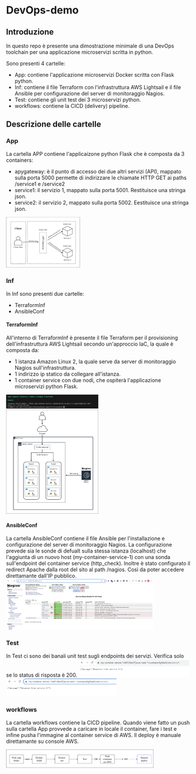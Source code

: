 # DevOps-demo

<h2> Introduzione </h2>
In questo repo è presente una dimostrazione minimale di una DevOps toolchain per una applicazione microservizi scritta in python.

Sono presenti 4 cartelle:

- App: contiene l'applicazione microservizi Docker scritta con Flask python.
- Inf: contiene il file Terraform con l'infrastruttura AWS Lightsail e il file Ansible per configurazione del server di monitoraggio Nagios.
- Test: contiene gli unit test dei 3 microservizi python.
- workflows: contiene la CICD (delivery) pipeline.

<h2> Descrizione delle cartelle </h2>

<h3> App </h3>
La cartella APP contiene l'applicaizone python Flask che è composta da 3 containers:

- apygateway: è il punto di accesso dei due altri servizi (API), mappato sulla porta 5000 permette di indirizzare le chiamate HTTP GET ai paths /service1 e /service2
- service1: il servizio 1, mappato sulla porta 5001. Restituisce una stringa json.
- service2: il servizio 2, mappato sulla porta 5002. Eestituisce una stringa json.

<img src="Img/MicroserviceDiagram.png" width="40%">

<h3> Inf </h3>
In Inf sono presenti due cartelle:

- TerraformInf
- AnsibleConf


<h4> TerraformInf </h4>

All'interno di TerraformInf è presente il file Terraform per il provisioning dell'infrastruttura AWS Lightsail secondo un'approccio IaC, la quale è composta da:
- 1 istanza Amazon Linux 2, la quale serve da server di monitoraggio Nagios sull'infrastruttura.
- 1 indirizzo ip statico da collegare all'istanza.
- 1 container service con due nodi, che ospiterà l'applicazione microservizi python Flask.
 <img src="Img/TerraformApply.png" width="50%">
  <img src="Img/InfAWS.png" width="50%">

<h4> AnsibleConf </h4>

La cartella AnsibleConf contiene il file Ansible per l'installazione e configurazione del server di monitoraggio Nagios.
La configurazione prevede sia le sonde di defualt sulla stessa istanza (localhost) che l'aggiunta di un nuovo host (my-container-service-1) con una sonda sull'endpoint del container service (http_check).
Inoltre è stato configurato il redirect Apache dalla root del sito al path /nagios. Così da poter accedere direttamante dall'IP pubblico.
  <img src="Img/Nagios.png" width="80%">

<h3> Test </h3>
In Test ci sono dei banali unit test sugli endpoints dei servizi. Verifica solo se lo status di risposta è 200.
  <img src="Img/Service1.png" width="60%">
    <img src="Img/Service2.png" width="60%">

<h3> workflows </h3>

La cartella workflows contiene la CICD pipeline. Quando viene fatto un push sulla cartella App provvede a caricare in locale il container, fare i test e infine pusha l'immagine al container service di AWS.
Il deploy è manuale direttamante su console AWS.

  <img src="Img/CICDGitHubAction.png" width="80%">






  
